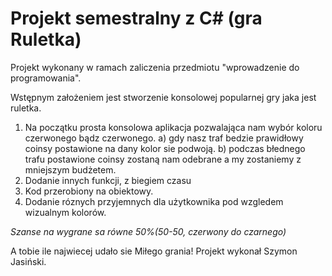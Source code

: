 # Projekt semestralny z C# (gra Ruletka)
Projekt wykonany w ramach zaliczenia przedmiotu "wprowadzenie do programowania".

 Wstępnym założeniem jest stworzenie konsolowej popularnej gry jaka jest ruletka.
1. Na początku prosta konsolowa aplikacja pozwalająca nam wybór koloru czerwonego bądz czerwonego.
  a) gdy nasz traf bedzie prawidłowy coinsy postawione na dany kolor sie podwoją.
  b) podczas błednego trafu postawione coinsy zostaną nam odebrane a my zostaniemy z mniejszym budżetem.
2. Dodanie innych funkcji, z biegiem czasu
3. Kod przerobiony na obiektowy.
4. Dodanie róznych przyjemnych dla użytkownika pod wzgledem wizualnym kolorów.

*Szanse na wygrane sa równe 50%(50-50, czerwony do czarnego)*

A tobie ile najwiecej udało sie 
Miłego grania!
Projekt wykonał Szymon Jasiński.

